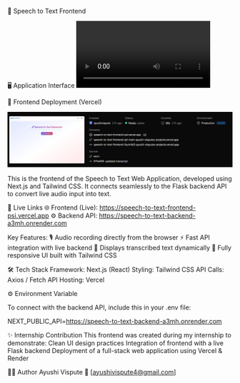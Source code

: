 🎨 Speech to Text Frontend

🖥️ Application Interface
<video controls src="images/Speech to text .mp4" title="Title"></video>

🎨 Frontend Deployment (Vercel)

![alt text](image.png)


This is the frontend of the Speech to Text Web Application, developed using Next.js and Tailwind CSS.
It connects seamlessly to the Flask backend API to convert live audio input into text.

🚀 Live Links
🌐 Frontend (Live): https://speech-to-text-frontend-psi.vercel.app
⚙️ Backend API: https://speech-to-text-backend-a3mh.onrender.com


Key Features:
🎙️ Audio recording directly from the browser
⚡ Fast API integration with live backend
💬 Displays transcribed text dynamically
📱 Fully responsive UI built with Tailwind CSS

🛠️ Tech Stack
Framework: Next.js (React)
Styling: Tailwind CSS
API Calls: Axios / Fetch API
Hosting: Vercel



⚙️ Environment Variable

To connect with the backend API, include this in your .env file:

NEXT_PUBLIC_API=https://speech-to-text-backend-a3mh.onrender.com



✨ Internship Contribution
This frontend was created during my internship to demonstrate:
Clean UI design practices
Integration of frontend with a live Flask backend
Deployment of a full-stack web application using Vercel & Render


🧑‍💻 Author
Ayushi Vispute
📧 [ayushivispute4@gmail.com]
 







